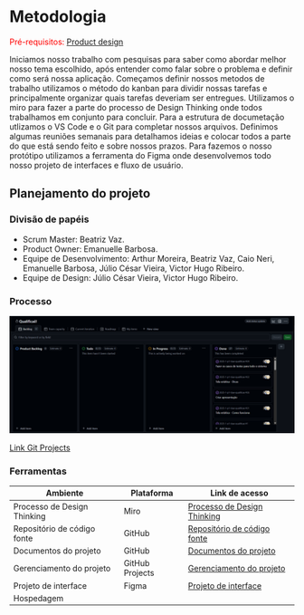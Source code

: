 
# Metodologia

<span style="color:red">Pré-requisitos: <a href="03-Product-design.md"> Product design</a></span>


Iniciamos nosso trabalho com pesquisas para saber como abordar melhor nosso tema escolhido, após entender como falar sobre o problema e definir como será nossa aplicação. Começamos definir nossos metodos de trabalho utilizamos o método do kanban para dividir nossas tarefas e principalmente organizar quais tarefas deveriam ser entregues. Utilizamos o miro para fazer a parte do processo de Design Thinking onde todos trabalhamos em conjunto para concluir. Para a estrutura de documetação utlizamos o VS Code e o Git para completar nossos arquivos. Definimos algumas reuniões semanais para detalhamos ideias e colocar todos a parte do que está sendo feito e sobre nossos prazos. Para fazemos o nosso protótipo utilizamos a ferramenta do Figma onde desenvolvemos todo nosso projeto de interfaces e fluxo de usuário.


## Planejamento do projeto

###  Divisão de papéis

- Scrum Master: Beatriz Vaz.
- Product Owner: Emanuelle Barbosa.
- Equipe de Desenvolvimento: Arthur Moreira, Beatriz Vaz, Caio Neri, Emanuelle Barbosa, Júlio César Vieira, Victor Hugo Ribeiro.
- Equipe de Design: Júlio César Vieira, Victor Hugo Ribeiro.


### Processo


![Git Projects](images/gitProjects.png)

[Link Git Projects](https://github.com/orgs/ICEI-PUC-Minas-PBE-ADS-SI/projects/69/views/1)

### Ferramentas


| Ambiente                            | Plataforma                         | Link de acesso                       |
|-------------------------------------|------------------------------------|--------------------------------------|
| Processo de Design Thinking         | Miro                               | [Processo de Design Thinking](https://miro.com/welcomeonboard/UDdoNTBvbk5CZFRHRDlxeWFFdzZXMVE0QnVSZzR5T1ZYQ0dDNUlVSGdmY05mV3BlcVJwS3AwWjBOYmRiZUdkM1lXYlZXNU5WVzFUOWdteG1TMld1bG84S3ZMQ1JQS2E2ZzZlMXdNWVVOcHkyQTZ5QXdPckkvZ2VmaTRmZnM0aHZzVXVvMm53MW9OWFg5bkJoVXZxdFhRPT0hdjE=?share_link_id=721155079243)        |
| Repositório de código fonte         | GitHub                             | [Repositório de código fonte](https://github.com/ICEI-PUC-Minas-PBE-ADS-SI/2025-1-p1-tiaw-qualificae)        |
| Documentos do projeto               | GitHub                             | [Documentos do projeto](https://github.com/ICEI-PUC-Minas-PBE-ADS-SI/2025-1-p1-tiaw-qualificae)        |
| Gerenciamento do projeto            | GitHub Projects                    | [Gerenciamento do projeto ](https://github.com/ICEI-PUC-Minas-PBE-ADS-SI/2025-1-p1-tiaw-qualificae)        |
| Projeto de interface                | Figma                              | [Projeto de interface](https://www.figma.com/proto/CrcEJGrKcesQyPxqsZfKER/Qualifica%C3%AA-?node-id=5493-1787&p=f&t=wkyPuGB687fnBB3v-1&scaling=scale-down&content-scaling=fixed&page-id=5488%3A2&starting-point-node-id=5493%3A1787)        |
| Hospedagem                          |                                    |                                      |
 
